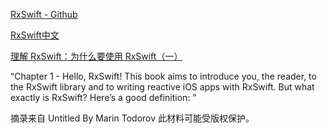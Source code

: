 [RxSwift - Github](https://github.com/ReactiveX/RxSwift)

[RxSwift中文](https://beeth0ven.github.io/RxSwift-Chinese-Documentation/)



[理解 RxSwift：为什么要使用 RxSwift（一）](https://juejin.cn/post/6844903859844808717)





“Chapter 1 - Hello, RxSwift!
This book aims to introduce you, the reader, to the RxSwift library and to writing reactive iOS apps with RxSwift.
But what exactly is RxSwift? Here’s a good definition:
”

摘录来自
Untitled
By Marin Todorov
此材料可能受版权保护。
